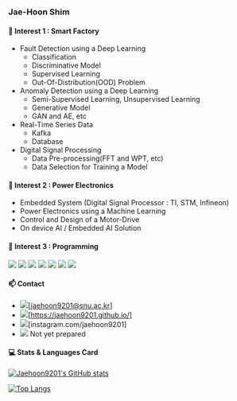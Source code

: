### Jae-Hoon Shim

#### 🌱 Interest 1 : Smart Factory
  * Fault Detection using a Deep Learning
    * Classification
    * Discriminative Model 
    * Supervised Learning
    * Out-Of-Distribution(OOD) Problem
  * Anomaly Detection using a Deep Learning
    * Semi-Supervised Learning, Unsupervised Learning
    * Generative Model
    * GAN and AE, etc
  * Real-Time Series Data
    * Kafka
    * Database
  * Digital Signal Processing
    * Data Pre-processing(FFT and WPT, etc)
    * Data Selection for Training a Model

#### 🌱 Interest 2 : Power Electronics
  * Embedded System (Digital Signal Processor : TI, STM, Infineon)
  * Power Electronics using a Machine Learning
  * Control and Design of a Motor-Drive
  * On device AI / Embedded AI Solution
        
#### 🌱 Interest 3 : Programming
<img src="https://img.shields.io/badge/Python-3776AB?style=for-the-badge&logo=python&logoColor=white" />  <img src="https://img.shields.io/badge/C-00599C?style=for-the-badge&logo=c&logoColor=white" />  <img src="https://img.shields.io/badge/Java-ED8B00?style=for-the-badge&logo=java&logoColor=white" />  <img src="https://img.shields.io/badge/Keras-D00000?style=for-the-badge&logo=Keras&logoColor=white" />  <img src="https://img.shields.io/badge/PyTorch-EE4C2C?style=for-the-badge&logo=PyTorch&logoColor=white" />  <img src="https://img.shields.io/badge/Apache_Kafka-231F20?style=for-the-badge&logo=apache-kafka&logoColor=white"/>  <img src="https://img.shields.io/badge/Grafana-F2F4F9?style=for-the-badge&logo=grafana&logoColor=orange&labelColor=F2F4F9" /> 

#### 📫 Contact
  * <img src="https://img.shields.io/badge/Gmail-D14836?style=for-the-badge&logo=gmail&logoColor=white" />[jaehoon9201@snu.ac.kr]
  * <img src="https://img.shields.io/badge/GitHub-100000?style=for-the-badge&logo=github&logoColor=white" />[https://jaehoon9201.github.io/]
  * <img src="https://img.shields.io/badge/Instagram-E4405F?style=for-the-badge&logo=instagram&logoColor=white" />[instagram.com/jaehoon9201]
  * <img src="https://img.shields.io/badge/LinkedIn-0077B5?style=for-the-badge&logo=linkedin&logoColor=white" /> Not yet prepared
  
#### 💻 Stats & Languages Card
[![Jaehoon9201's GitHub stats](https://github-readme-stats.vercel.app/api?username=Jaehoon9201)](https://github.com/anuraghazra/github-readme-stats)

[![Top Langs](https://github-readme-stats.vercel.app/api/top-langs/?username=Jaehoon9201&layout=compact)](https://github.com/anuraghazra/github-readme-stats)
